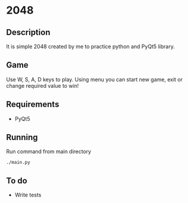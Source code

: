 # 2048
## Description
It is simple 2048 created by me to practice python and PyQt5 library.

## Game
Use W, S, A, D keys to play. Using menu you can start new game, exit or change
required value to win!

## Requirements
* PyQt5

## Running
Run command from main directory
```
./main.py
```

## To do
* Write tests
